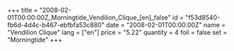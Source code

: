 +++
title = "2008-02-01T00:00:00Z_Morningtide_Vendilion_Clique_[en]_false"
id = "f53d8540-fb6d-4d4c-b467-ebfbfa53c880"
date = "2008-02-01T00:00:00Z"
name = "Vendilion Clique"
lang = ["en"]
price = "5.22"
quantity = 4
foil = false
set = "Morningtide"
+++
